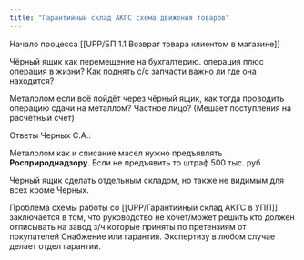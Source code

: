 ```yaml
---
title: "Гарантийный склад АКГС схема движения товаров"
---
```


Начало процесса [[UPP/БП 1.1 Возврат товара клиентом в магазине]]


Чёрный ящик как перемещение на бухгалтерию. операция плюс операция в жизни? Как поднять с/с запчасти важно ли где она находится?

Металолом если всё пойдёт через чёрный ящик, как тогда проводить операцию сдачи на металлом? Частное лицо? (Мешает поступления на расчётный счет)

Ответы Черных С.А.:

Металолом как и списание масел нужно предъявлять **Росприроднадзору**. Если не предъявить то штраф 500 тыс. руб

Черный ящик сделать отдельным складом, но также не видимым для всех кроме Черных.

Проблема схемы работы со [[UPP/Гарантийный склад АКГС в УПП]] заключается в том, что руководство не хочет/может решить кто должен отписывать на завод з/ч которые приняты по претензиям от покупателей  Снабжение или гарантия. Экспертизу в любом случае делает отдел гарантии.




